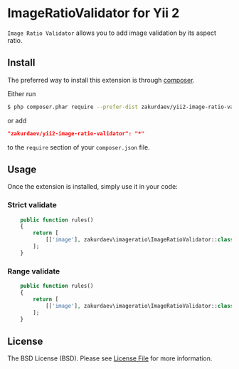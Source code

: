 # ImageRatioValidator for Yii 2

`Image Ratio Validator` allows you to add image validation by its aspect ratio. 
## Install

The preferred way to install this extension is through [composer](http://getcomposer.org/download/).

Either run

```bash
$ php composer.phar require --prefer-dist zakurdaev/yii2-image-ratio-validator "*"
```

or add

```json
"zakurdaev/yii2-image-ratio-validator": "*"
```

to the `require` section of your `composer.json` file.


## Usage

Once the extension is installed, simply use it in your code:

### Strict validate

```php
    public function rules()
    {
        return [
            [['image'], zakurdaev\imageratio\ImageRatioValidator::class, 'ratio' => 1600/1200],
        ];
    }
```

### Range validate

```php
    public function rules()
    {
        return [
            [['image'], zakurdaev\imageratio\ImageRatioValidator::class, 'ratioTo' => 1400/1200, 'ratioFrom' => 1600/1200],
        ];
    }
```

## License
The BSD License (BSD). Please see [License File](LICENSE.md) for more information.